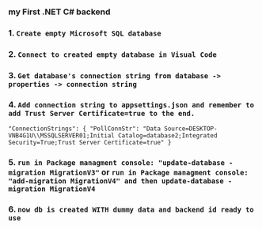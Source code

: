 
### my First .NET C# backend


### 1. `Create empty Microsoft SQL database`
### 2. `Connect to created empty database in Visual Code`
### 3. `Get database's connection string from database -> properties -> connection string`
### 4. `Add connection string to appsettings.json and remember to add Trust Server Certificate=true to the end.`
`"ConnectionStrings": {
        "PollConnStr": "Data Source=DESKTOP-VNB4G1U\\MSSQLSERVER01;Initial Catalog=database2;Integrated Security=True;Trust Server Certificate=true"
    }`
### 5. `run in Package managment console: "update-database -migration MigrationV3"` or `run in Package managment console: "add-migration MigrationV4" and then update-database -migration MigrationV4`

### 6. `now db is created WITH dummy data and backend id ready to use`
	